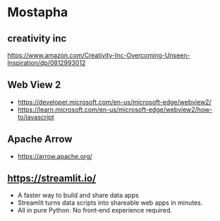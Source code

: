 # Mostapha


## creativity inc

https://www.amazon.com/Creativity-Inc-Overcoming-Unseen-Inspiration/dp/0812993012


## Web View 2

* https://developer.microsoft.com/en-us/microsoft-edge/webview2/
* https://learn.microsoft.com/en-us/microsoft-edge/webview2/how-to/javascript

## Apache Arrow

* https://arrow.apache.org/


## https://streamlit.io/

* A faster way to build and share data apps
* Streamlit turns data scripts into shareable web apps in minutes.
* All in pure Python. No front‑end experience required.
